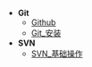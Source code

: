 * **Git**
	* [Github](./Content/Article/版本管理/Git/Github.md)
	* [Git_安装](./Content/Article/版本管理/Git/Git_安装.md)
* **SVN**
	* [SVN_基础操作](./Content/Article/版本管理/SVN/SVN_基础操作.md)